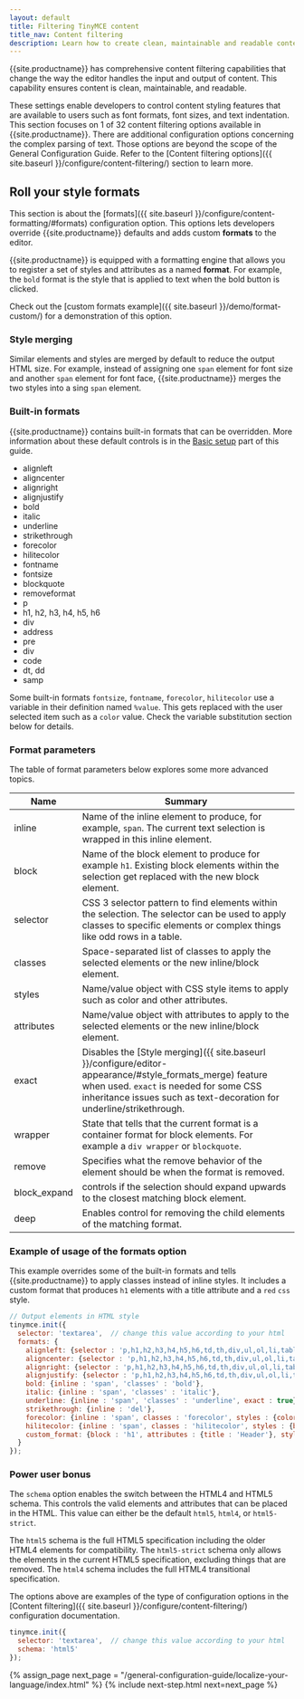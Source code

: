 ```yaml
---
layout: default
title: Filtering TinyMCE content
title_nav: Content filtering
description: Learn how to create clean, maintainable and readable content.
---
```


{{site.productname}} has comprehensive content filtering capabilities that change the way the editor handles the input and output of content. This capability ensures content is clean, maintainable, and readable.

These settings enable developers to control content styling features that are available to users such as font formats, font sizes, and text indentation. This section focuses on 1 of 32 content filtering options available in {{site.productname}}. There are additional configuration options concerning the complex parsing of text. Those options are beyond the scope of the General Configuration Guide. Refer to the [Content filtering options]({{ site.baseurl }}/configure/content-filtering/) section to learn more.


## Roll your style formats

This section is about the [formats]({{ site.baseurl }}/configure/content-formatting/#formats) configuration option. This options lets developers override {{site.productname}} defaults and adds custom **formats** to the editor.

{{site.productname}} is equipped with a formatting engine that allows you to register a set of styles and attributes as a named **format**. For example, the `bold` format is the style that is applied to text when the bold button is clicked.

Check out the [custom formats example]({{ site.baseurl }}/demo/format-custom/) for a demonstration of this option.

### Style merging

Similar elements and styles are merged by default to reduce the output HTML size. For example, instead of assigning one `span` element for font size and another `span` element for font face, {{site.productname}} merges the two styles into a sing `span` element.

### Built-in formats

{{site.productname}} contains built-in formats that can be overridden. More information about these default controls is in the [Basic setup](../basic-setup) part of this guide.

* alignleft
* aligncenter
* alignright
* alignjustify
* bold
* italic
* underline
* strikethrough
* forecolor
* hilitecolor
* fontname
* fontsize
* blockquote
* removeformat
* p
* h1, h2, h3, h4, h5, h6
* div
* address
* pre
* div
* code
* dt, dd
* samp

Some built-in formats `fontsize`, `fontname`, `forecolor`, `hilitecolor` use a variable in their definition named `%value`. This gets replaced with the user selected item such as a `color` value. Check the variable substitution section below for details.

### Format parameters

The table of format parameters below explores some more advanced topics.

| Name       | Summary          |
|------------|------------------|
| inline     | Name of the inline element to produce, for example, `span`. The current text selection is wrapped in this inline element.
| block      | Name of the block element to produce for example `h1`. Existing block elements within the selection get replaced with the new block element. |
| selector   | CSS 3 selector pattern to find elements within the selection. The selector can be used to apply classes to specific elements or complex things like odd rows in a table. |
| classes    | Space-separated list of classes to apply the selected elements or the new inline/block element. |
| styles     | Name/value object with CSS style items to apply such as color and other attributes. |
| attributes | Name/value object with attributes to apply to the selected elements or the new inline/block element. |
| exact      | Disables the [Style merging]({{ site.baseurl }}/configure/editor-appearance/#style_formats_merge) feature when used. `exact` is needed for some CSS inheritance issues such as text-decoration for underline/strikethrough. |
| wrapper    | State that tells that the current format is a container format for block elements. For example a `div wrapper` or `blockquote`. |
| remove     | Specifies what the remove behavior of the element should be when the format is removed. |
| block_expand | controls if the selection should expand upwards to the closest matching block element.|
| deep       | Enables control for removing the child elements of the matching format. |

### Example of usage of the formats option

This example overrides some of the built-in formats and tells {{site.productname}} to apply classes instead of inline styles. It includes a custom format that produces `h1` elements with a title attribute and a `red` `css` style.

```js
// Output elements in HTML style
tinymce.init({
  selector: 'textarea',  // change this value according to your html
  formats: {
    alignleft: {selector : 'p,h1,h2,h3,h4,h5,h6,td,th,div,ul,ol,li,table,img', classes : 'left'},
    aligncenter: {selector : 'p,h1,h2,h3,h4,h5,h6,td,th,div,ul,ol,li,table,img', classes : 'center'},
    alignright: {selector : 'p,h1,h2,h3,h4,h5,h6,td,th,div,ul,ol,li,table,img', classes : 'right'},
    alignjustify: {selector : 'p,h1,h2,h3,h4,h5,h6,td,th,div,ul,ol,li,table,img', classes : 'full'},
    bold: {inline : 'span', 'classes' : 'bold'},
    italic: {inline : 'span', 'classes' : 'italic'},
    underline: {inline : 'span', 'classes' : 'underline', exact : true},
    strikethrough: {inline : 'del'},
    forecolor: {inline : 'span', classes : 'forecolor', styles : {color : '%value'}},
    hilitecolor: {inline : 'span', classes : 'hilitecolor', styles : {backgroundColor : '%value'}},
    custom_format: {block : 'h1', attributes : {title : 'Header'}, styles : {color : 'red'}}
  }
});
```


### Power user bonus

The `schema` option enables the switch between the HTML4 and HTML5 schema. This controls the valid elements and attributes that can be placed in the HTML. This value can either be the default `html5`, `html4`, or `html5-strict`.

The `html5` schema is the full HTML5 specification including the older HTML4 elements for compatibility. The `html5-strict` schema only allows the elements in the current HTML5 specification, excluding things that are removed. The `html4` schema includes the full HTML4 transitional specification.

The options above are examples of the type of configuration options in the [Content filtering]({{ site.baseurl }}/configure/content-filtering/) configuration documentation.

```js
tinymce.init({
  selector: 'textarea',  // change this value according to your html
  schema: 'html5'
});
```

{% assign_page next_page = "/general-configuration-guide/localize-your-language/index.html" %}
{% include next-step.html next=next_page %}

